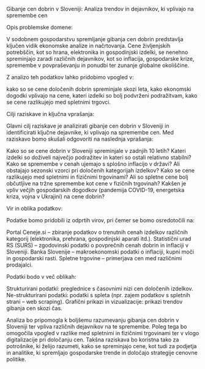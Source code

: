 Gibanje cen dobrin v Sloveniji: Analiza trendov in dejavnikov, ki vplivajo na spremembe cen

Opis problemske domene:

V sodobnem gospodarstvu spremljanje gibanja cen dobrin predstavlja ključen vidik ekonomske analize in načrtovanja. Cene življenjskih potrebščin, kot so hrana, elektronika in gospodinjski izdelki, se nenehno spreminjajo zaradi različnih dejavnikov, kot so inflacija, gospodarske krize, spremembe v povpraševanju in ponudbi ter zunanje globalne okoliščine.

Z analizo teh podatkov lahko pridobimo vpogled v:

kako so se cene določenih dobrin spreminjale skozi leta,
kako ekonomski dogodki vplivajo na cene,
kateri izdelki so bolj podvrženi podražitvam,
kako se cene razlikujejo med spletnimi trgovci.

Cilji raziskave in ključna vprašanja:

Glavni cilj raziskave je analizirati gibanje cen dobrin v Sloveniji in identificirati ključne dejavnike, ki vplivajo na spremembe cen. Med raziskavo bomo skušali odgovoriti na naslednja vprašanja:

Kako so se cene dobrin v Sloveniji spreminjale v zadnjih 10 letih?
Kateri izdelki so doživeli največjo podražitev in kateri so ostali relativno stabilni?
Kako se spremembe v cenah ujemajo s splošno inflacijo v državi?
Ali obstajajo sezonski vzorci pri določenih kategorijah izdelkov?
Kako se cene razlikujejo med spletnimi in fizičnimi trgovinami?
Ali so spletne cene bolj občutljive na tržne spremembe kot cene v fizičnih trgovinah?
Kakšen je vpliv večjih gospodarskih dogodkov (pandemija COVID-19, energetska kriza, vojna v Ukrajini) na cene dobrin?

Vir in oblika podatkov:

Podatke bomo pridobili iz odprtih virov, pri čemer se bomo osredotočili na:

Portal Ceneje.si – zbiranje podatkov o trenutnih cenah izdelkov različnih kategorij (elektronika, prehrana, gospodinjski aparati itd.).
Statistični urad RS (SURS) – zgodovinski podatki o povprečnih cenah dobrin in inflaciji v Sloveniji.
Banka Slovenije – makroekonomski podatki o inflaciji, kupni moči in gospodarski rasti.
Spletne trgovine – primerjava cen med različnimi prodajalci.

Podatki bodo v več oblikah:

Strukturirani podatki: preglednice s časovnimi nizi cen določenih izdelkov.
Ne-strukturirani podatki: podatki s spleta (npr. zajem podatkov s spletnih strani – web scraping).
Grafični prikazi in vizualizacije: prikazi trendov gibanja cen skozi čas.

Analiza bo pripomogla k boljšemu razumevanju gibanja cen dobrin v Sloveniji ter vpliva različnih dejavnikov na te spremembe. Poleg tega bo omogočila vpogled v razlike med spletnimi in fizičnimi trgovinami ter v vlogo digitalizacije pri določanju cen.
Takšna raziskava bo koristna tako za potrošnike, ki želijo razumeti, kako se spreminjajo cene, kot tudi za podjetja in analitike, ki spremljajo gospodarske trende in določajo strategije cenovne politike.